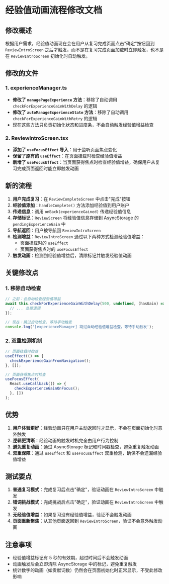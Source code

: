 # 经验值动画流程修改文档

## 修改概述

根据用户需求，经验值动画现在会在用户从复习完成页面点击"确定"按钮回到 `ReviewIntroScreen` 之后才触发，而不是在复习完成页面加载时立即触发，也不是在 `ReviewIntroScreen` 初始化时自动触发。

## 修改的文件

### 1. experienceManager.ts
- **修改了 `managePageExperience` 方法**：移除了自动调用 `checkForExperienceGainWithDelay` 的逻辑
- **修改了 `autoManageExperienceState` 方法**：移除了自动调用 `checkForExperienceGainWithRetry` 的逻辑
- 现在这些方法只负责初始化状态和进度条，不会自动触发经验值增益检查

### 2. ReviewIntroScreen.tsx
- **添加了 `useFocusEffect` 导入**：用于监听页面焦点变化
- **保留了原有的 `useEffect`**：在页面挂载时检查经验值增益
- **新增了 `useFocusEffect`**：当页面获得焦点时检查经验值增益，确保用户从复习完成页面返回时能立即触发动画

## 新的流程

1. **用户完成复习**：在 `ReviewCompleteScreen` 中点击"完成"按钮
2. **经验值添加**：`handleComplete()` 方法添加经验值到用户账户
3. **传递信息**：调用 `onBack(experienceGained)` 传递经验值信息
4. **存储标记**：`ReviewScreen` 将经验值信息存储到 AsyncStorage 的 `pendingExperienceGain` 中
5. **导航返回**：用户被导航回 `ReviewIntroScreen`
6. **检测增益**：`ReviewIntroScreen` 通过以下两种方式检测经验值增益：
   - 页面挂载时的 `useEffect`
   - 页面获得焦点时的 `useFocusEffect`
7. **触发动画**：检测到经验值增益后，清除标记并触发经验值动画

## 关键修改点

### 1. 移除自动检查
```typescript
// 之前：会自动检查经验值增益
await this.checkForExperienceGainWithDelay(500, undefined, (hasGain) => {
  // ... 处理逻辑
});

// 现在：跳过自动检查，等待手动触发
console.log('[experienceManager] 跳过自动经验值增益检查，等待手动触发');
```

### 2. 双重检测机制
```typescript
// 页面挂载时检查
useEffect(() => {
  checkExperienceGainFromNavigation();
}, []);

// 页面获得焦点时检查
useFocusEffect(
  React.useCallback(() => {
    checkExperienceGainOnFocus();
  }, [])
);
```

## 优势

1. **用户体验更好**：经验动画只在用户主动返回时才显示，不会在页面初始化时意外触发
2. **逻辑更清晰**：经验动画的触发时机完全由用户行为控制
3. **避免重复动画**：通过 AsyncStorage 标记和时间戳检查，避免重复触发动画
4. **双重保障**：通过 `useEffect` 和 `useFocusEffect` 双重检测，确保不会遗漏经验值增益

## 测试要点

1. **普通复习模式**：完成复习后点击"确定"，验证动画在 `ReviewIntroScreen` 中触发
2. **错词挑战模式**：完成挑战后点击"确定"，验证动画在 `ReviewIntroScreen` 中触发
3. **无经验值增益**：如果复习没有经验值增益，验证不会触发动画
4. **页面重新聚焦**：从其他页面返回到 `ReviewIntroScreen`，验证不会意外触发动画

## 注意事项

- 经验值增益标记有 5 秒的有效期，超过时间后不会触发动画
- 动画触发后会立即清除 AsyncStorage 中的标记，避免重复触发
- 统计数字的动画（如贡献词数）仍然会在页面初始化时正常显示，不受此修改影响

